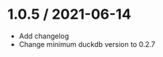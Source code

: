 
1.0.5 / 2021-06-14
===================

  * Add changelog
  * Change minimum duckdb version to 0.2.7
